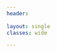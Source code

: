 ```yaml
---
header:
  
layout: single
classes: wide

---
```


<div class='embedsocial-album' data-ref="4246b280459a981a9abb9d030c9a25b24a2c2fa5"></div><script>(function(d, s, id){var js; if (d.getElementById(id)) {return;} js = d.createElement(s); js.id = id; js.src = "https://embedsocial.com/embedscript/ei.js"; d.getElementsByTagName("head")[0].appendChild(js);}(document, "script", "EmbedSocialScript"));</script>
